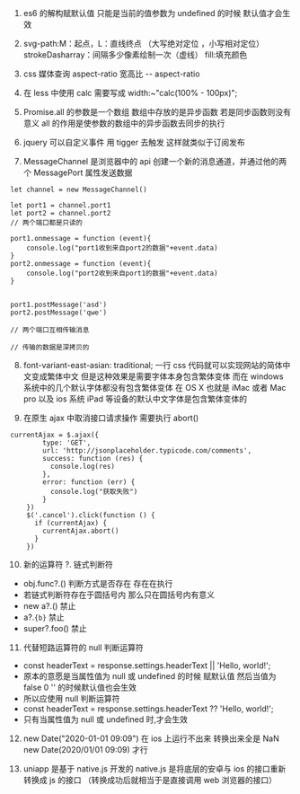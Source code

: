 1. es6 的解构赋默认值 只能是当前的值参数为 undefined 的时候 默认值才会生效

2. svg-path:M：起点，L：直线终点 （大写绝对定位 ，小写相对定位）strokeDasharray：间隔多少像素绘制一次（虚线） fill:填充颜色

3. css 媒体查询 aspect-ratio 宽高比 -- aspect-ratio

4. 在 less 中使用 calc 需要写成 width:~"calc(100% - 100px)";

5. Promise.all 的参数是一个数组 数组中存放的是异步函数 若是同步函数则没有意义 all 的作用是使参数的数组中的异步函数去同步的执行

6. jquery 可以自定义事件 用 tigger 去触发 这样就类似于订阅发布

7. MessageChannel 是浏览器中的 api 创建一个新的消息通道，并通过他的两个 MessagePort 属性发送数据

```
let channel = new MessageChannel()

let port1 = channel.port1
let port2 = channel.port2
// 两个端口都是只读的

port1.onmessage = function (event){
    console.log("port1收到来自port2的数据"+event.data)
}
port2.onmessage = function (event){
    console.log("port2收到来自port1的数据"+event.data)
}


port1.postMessage('asd')
port2.postMessage('qwe')

// 两个端口互相传输消息

// 传输的数据是深拷贝的
```

8. font-variant-east-asian: traditional; 一行 css 代码就可以实现网站的简体中文变成繁体中文 但是这种效果是需要字体本身包含繁体变体 而在 windows 系统中的几个默认字体都没有包含繁体变体 在 OS X 也就是 iMac 或者 Mac pro 以及 ios 系统 iPad 等设备的默认中文字体是包含繁体变体的

9. 在原生 ajax 中取消接口请求操作 需要执行 abort()

```
currentAjax = $.ajax({
        type: 'GET',
        url: 'http://jsonplaceholder.typicode.com/comments',
        success: function (res) {
          console.log(res)
        },
        error: function (err) {
          console.log("获取失败")
        }
    })
    $('.cancel').click(function () {
      if (currentAjax) {
        currentAjax.abort()
      }
    })
```

10. 新的运算符 ?. 链式判断符

- obj.func?.() 判断方式是否存在 存在在执行
- 若链式判断符存在于圆括号内 那么只在圆括号内有意义
- new a?.() 禁止
- a?.`{b}` 禁止
- super?.foo() 禁止

11. 代替短路运算符的 null 判断运算符

- const headerText = response.settings.headerText || 'Hello, world!';
- 原本的意愿是当属性值为 null 或 undefined 的时候 赋默认值 然后当值为 false 0 '' 的时候默认值也会生效
- 所以应使用 null 判断运算符
- const headerText = response.settings.headerText ?? 'Hello, world!';
- 只有当属性值为 null 或 undefined 时,才会生效

12. new Date("2020-01-01 09:09") 在 ios 上运行不出来 转换出来全是 NaN new Date(2020/01/01 09:09) 才行

13. uniapp 是基于 native.js 开发的 native.js 是将底层的安卓与 ios 的接口重新转换成 js 的接口 （转换成功后就相当于是直接调用 web 浏览器的接口）
